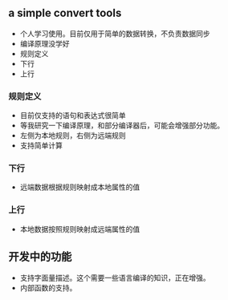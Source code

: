 ## a simple convert tools ##

  * 个人学习使用。目前仅用于简单的数据转换，不负责数据同步
  * 编译原理没学好
  * 规则定义
  * 下行
  * 上行

### 规则定义 ###

  * 目前仅支持的语句和表达式很简单
  * 等我研究一下编译原理，和部分编译器后，可能会增强部分功能。
  * 左侧为本地规则，右侧为远端规则
  * 支持简单计算

### 下行 ###

  * 远端数据根据规则映射成本地属性的值

### 上行 ###

  * 本地数据按照规则映射成远端属性的值

## 开发中的功能 ##

  * 支持字面量描述。这个需要一些语言编译的知识，正在增强。
  * 内部函数的支持。
